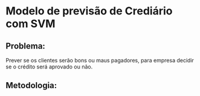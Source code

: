# Modelo de previsão de Crediário com SVM

## Problema: 
Prever se os clientes serão bons ou maus pagadores, para empresa decidir se o crédito será aprovado ou não. 

## Metodologia: 

